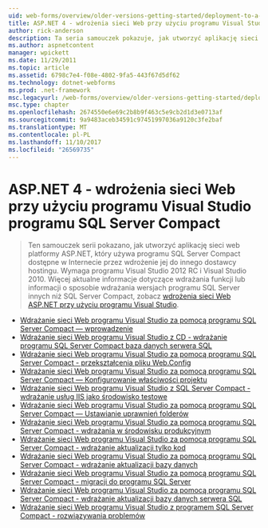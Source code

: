 ```yaml
---
uid: web-forms/overview/older-versions-getting-started/deployment-to-a-hosting-provider/index
title: ASP.NET 4 - wdrożenia sieci Web przy użyciu programu Visual Studio programu SQL Server Compact | Dokumentacja firmy Microsoft
author: rick-anderson
description: Ta seria samouczek pokazuje, jak utworzyć aplikację sieci web platformy ASP.NET, który używa programu SQL Server Compact dostępne w Internecie przez wdrożenie jej h innych firm...
ms.author: aspnetcontent
manager: wpickett
ms.date: 11/29/2011
ms.topic: article
ms.assetid: 6798c7e4-f08e-4802-9fa5-443f67d5df62
ms.technology: dotnet-webforms
ms.prod: .net-framework
msc.legacyurl: /web-forms/overview/older-versions-getting-started/deployment-to-a-hosting-provider
msc.type: chapter
ms.openlocfilehash: 2674550e6e69c2b8b9f463c5e9cb2d1d3e0713af
ms.sourcegitcommit: 9a9483aceb34591c97451997036a9120c3fe2baf
ms.translationtype: MT
ms.contentlocale: pl-PL
ms.lasthandoff: 11/10/2017
ms.locfileid: "26569735"
---
```

<a name="aspnet-4---web-deployment-with-sql-server-compact-using-visual-studio"></a>ASP.NET 4 - wdrożenia sieci Web przy użyciu programu Visual Studio programu SQL Server Compact
====================
> Ten samouczek serii pokazano, jak utworzyć aplikację sieci web platformy ASP.NET, który używa programu SQL Server Compact dostępne w Internecie przez wdrożenie jej do innego dostawcy hostingu. Wymaga programu Visual Studio 2012 RC i Visual Studio 2010. Więcej aktualne informacje dotyczące wdrażania funkcji lub informacji o sposobie wdrażania wersjach programu SQL Server innych niż SQL Server Compact, zobacz [wdrożenia sieci Web ASP.NET przy użyciu programu Visual Studio](../../deployment/visual-studio-web-deployment/introduction.md).


- [Wdrażanie sieci Web programu Visual Studio za pomocą programu SQL Server Compact — wprowadzenie](deployment-to-a-hosting-provider-introduction-1-of-12.md)
- [Wdrażanie sieci Web programu Visual Studio z CD - wdrażanie programu SQL Server Compact baza danych serwera SQL](deployment-to-a-hosting-provider-deploying-sql-server-compact-databases-2-of-12.md)
- [Wdrażanie sieci Web programu Visual Studio za pomocą programu SQL Server Compact - przekształcenia pliku Web.Config](deployment-to-a-hosting-provider-web-config-file-transformations-3-of-12.md)
- [Wdrażanie sieci Web programu Visual Studio za pomocą programu SQL Server Compact — Konfigurowanie właściwości projektu](deployment-to-a-hosting-provider-configuring-project-properties-4-of-12.md)
- [Wdrażanie sieci Web programu Visual Studio z SQL Server Compact - wdrażanie usług IIS jako środowisko testowe](deployment-to-a-hosting-provider-deploying-to-iis-as-a-test-environment-5-of-12.md)
- [Wdrażanie sieci Web programu Visual Studio za pomocą programu SQL Server Compact — Ustawianie uprawnień folderów](deployment-to-a-hosting-provider-setting-folder-permissions-6-of-12.md)
- [Wdrażanie sieci Web programu Visual Studio za pomocą programu SQL Server Compact - wdrażania w środowisku produkcyjnym](deployment-to-a-hosting-provider-deploying-to-the-production-environment-7-of-12.md)
- [Wdrażanie sieci Web programu Visual Studio za pomocą programu SQL Server Compact - wdrażanie aktualizacji tylko kod](deployment-to-a-hosting-provider-deploying-a-code-only-update-8-of-12.md)
- [Wdrażanie sieci Web programu Visual Studio za pomocą programu SQL Server Compact - wdrażanie aktualizacji bazy danych](deployment-to-a-hosting-provider-deploying-a-database-update-9-of-12.md)
- [Wdrażanie sieci Web programu Visual Studio za pomocą programu SQL Server Compact - migracji do programu SQL Server](deployment-to-a-hosting-provider-migrating-to-sql-server-10-of-12.md)
- [Wdrażanie sieci Web programu Visual Studio za pomocą programu SQL Server Compact - wdrażanie aktualizacji bazy danych serwera SQL](deployment-to-a-hosting-provider-deploying-a-sql-server-database-update-11-of-12.md)
- [Wdrażanie sieci Web programu Visual Studio z programem SQL Server Compact - rozwiązywania problemów](deployment-to-a-hosting-provider-creating-and-installing-deployment-packages-12-of-12.md)
